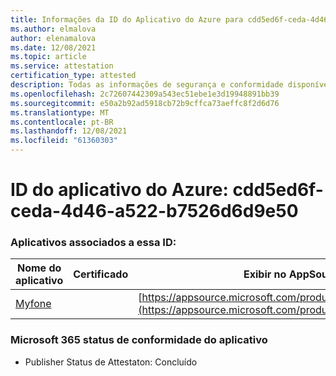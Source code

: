 ```yaml
---
title: Informações da ID do Aplicativo do Azure para cdd5ed6f-ceda-4d46-a522-b7526d6d9e50
ms.author: elmalova
author: elenamalova
ms.date: 12/08/2021
ms.topic: article
ms.service: attestation
certification_type: attested
description: Todas as informações de segurança e conformidade disponíveis para cdd5ed6f-ceda-4d46-a522-b7526d6d9e50.
ms.openlocfilehash: 2c72607442309a543ec51ebe1e3d19948891bb39
ms.sourcegitcommit: e50a2b92ad5918cb72b9cffca73aeffc8f2d6d76
ms.translationtype: MT
ms.contentlocale: pt-BR
ms.lasthandoff: 12/08/2021
ms.locfileid: "61360303"
---
```

# <a name="azure-app-id-cdd5ed6f-ceda-4d46-a522-b7526d6d9e50"></a>ID do aplicativo do Azure: cdd5ed6f-ceda-4d46-a522-b7526d6d9e50


### <a name="apps-associated-with-this-id"></a>Aplicativos associados a essa ID:
| **Nome do aplicativo** | **Certificado** | **Exibir no AppSource** |
|--------------|---------------|-----------------------|
| [Myfone](https://docs.microsoft.com/microsoft-365-app-certification/forward/WA200000716) |  | [https://appsource.microsoft.com/product/office/WA200000716](https://appsource.microsoft.com/product/office/WA200000716) |

### <a name="microsoft-365-app-compliance-status"></a>Microsoft 365 status de conformidade do aplicativo
- Publisher Status de Attestaton: Concluído
